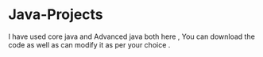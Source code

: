 # Java-Projects
I have used core java and Advanced java both here , You can download the code as well as can modify it as per your choice . 
